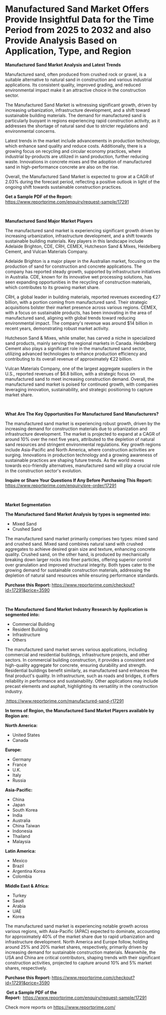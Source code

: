<p><h1>Manufactured Sand Market Offers Provide Insightful Data for the Time Period from 2025 to 2032 and also Provide Analysis Based on Application, Type, and Region</h1></p><p><strong>Manufactured Sand Market Analysis and Latest Trends</strong></p>
<p><p>Manufactured sand, often produced from crushed rock or gravel, is a suitable alternative to natural sand in construction and various industrial applications. Its consistent quality, improved grading, and reduced environmental impact make it an attractive choice in the construction sector.</p><p>The Manufactured Sand Market is witnessing significant growth, driven by increasing urbanization, infrastructure development, and a shift toward sustainable building materials. The demand for manufactured sand is particularly buoyant in regions experiencing rapid construction activity, as it addresses the shortage of natural sand due to stricter regulations and environmental concerns.</p><p>Latest trends in the market include advancements in production technology, which enhance sand quality and reduce costs. Additionally, there is a growing focus on recycling and circular economy practices, where industrial by-products are utilized in sand production, further reducing waste. Innovations in concrete mixes and the adoption of manufactured sand in high-performance concrete are also on the rise. </p><p>Overall, the Manufactured Sand Market is expected to grow at a CAGR of 2.03% during the forecast period, reflecting a positive outlook in light of the ongoing shift towards sustainable construction practices.</p></p>
<p><strong>Get a Sample PDF of the Report:&nbsp;</strong> <a href="https://www.reportprime.com/enquiry/request-sample/17291?utm_campaign=3201&utm_medium=2&utm_source=Github&utm_content=ia&utm_term=18032025&utm_id=manufactured-sand">https://www.reportprime.com/enquiry/request-sample/17291</a></p>
<p>&nbsp;</p>
<p><strong>Manufactured Sand Major Market Players</strong></p>
<p><p>The manufactured sand market is experiencing significant growth driven by increasing urbanization, infrastructure development, and a shift towards sustainable building materials. Key players in this landscape include Adelaide Brighton, CDE, CRH, CEMEX, Hutcheson Sand & Mixes, Heidelberg Cement, and Vulcan Materials Company.</p><p>Adelaide Brighton is a major player in the Australian market, focusing on the production of sand for construction and concrete applications. The company has reported steady growth, supported by infrastructure initiatives in Australia. CDE, known for its innovative wet processing solutions, has seen expanding opportunities in the recycling of construction materials, which contributes to its growing market share.</p><p>CRH, a global leader in building materials, reported revenues exceeding €27 billion, with a portion coming from manufactured sand. Their strategic acquisitions bolster their market presence across various regions. CEMEX, with a focus on sustainable products, has been innovating in the area of manufactured sand, aligning with global trends toward reducing environmental impact. The company's revenue was around $14 billion in recent years, demonstrating robust market activity.</p><p>Hutcheson Sand & Mixes, while smaller, has carved a niche in specialized sand products, mainly serving the regional markets in Canada. Heidelberg Cement also plays a significant role in the manufactured sand sector, utilizing advanced technologies to enhance production efficiency and contributing to its overall revenue of approximately €22 billion.</p><p>Vulcan Materials Company, one of the largest aggregate suppliers in the U.S., reported revenues of $6.8 billion, with a strategic focus on manufactured sand to meet increasing construction demand. Overall, the manufactured sand market is poised for continued growth, with companies leveraging innovation, sustainability, and strategic positioning to capture market share.</p></p>
<p>&nbsp;</p>
<p><strong>What Are The Key Opportunities For Manufactured Sand Manufacturers?</strong></p>
<p><p>The manufactured sand market is experiencing robust growth, driven by the increasing demand for construction materials due to urbanization and infrastructure development. The market is projected to expand at a CAGR of around 10% over the next five years, attributed to the depletion of natural sand resources and stringent environmental regulations. Key growth regions include Asia-Pacific and North America, where construction activities are surging. Innovations in production technology and a growing awareness of sustainable practices are shaping future trends. As the world moves towards eco-friendly alternatives, manufactured sand will play a crucial role in the construction sector's evolution.</p></p>
<p><strong>Inquire or Share Your Questions If Any Before Purchasing This Report:</strong> <a href="https://www.reportprime.com/enquiry/pre-order/17291?utm_campaign=3201&utm_medium=2&utm_source=Github&utm_content=ia&utm_term=18032025&utm_id=manufactured-sand">https://www.reportprime.com/enquiry/pre-order/17291</a></p>
<p>&nbsp;</p>
<p><strong>Market Segmentation</strong></p>
<p><strong>The Manufactured Sand Market Analysis by types is segmented into:</strong></p>
<p><ul><li>Mixed Sand</li><li>Crushed Sand</li></ul></p>
<p><p>The manufactured sand market primarily comprises two types: mixed sand and crushed sand. Mixed sand combines natural sand with crushed aggregates to achieve desired grain size and texture, enhancing concrete quality. Crushed sand, on the other hand, is produced by mechanically breaking down larger rocks into finer particles, offering superior control over granulation and improved structural integrity. Both types cater to the growing demand for sustainable construction materials, addressing the depletion of natural sand resources while ensuring performance standards.</p></p>
<p><strong>Purchase this Report:&nbsp;</strong><a href="https://www.reportprime.com/checkout?id=17291&price=3590&utm_campaign=3201&utm_medium=2&utm_source=Github&utm_content=ia&utm_term=18032025&utm_id=manufactured-sand">https://www.reportprime.com/checkout?id=17291&price=3590</a></p>
<p>&nbsp;</p>
<p><strong>The Manufactured Sand Market Industry Research by Application is segmented into:</strong></p>
<p><ul><li>Commercial Building</li><li>Resident Building</li><li>Infrastructure</li><li>Others</li></ul></p>
<p><p>The manufactured sand market serves various applications, including commercial and residential buildings, infrastructure projects, and other sectors. In commercial building construction, it provides a consistent and high-quality aggregate for concrete, ensuring durability and strength. Residential buildings benefit similarly, as manufactured sand enhances the final product's quality. In infrastructure, such as roads and bridges, it offers reliability in performance and sustainability. Other applications may include precast elements and asphalt, highlighting its versatility in the construction industry.</p></p>
<p><a href="https://www.reportprime.com/manufactured-sand-r17291?utm_campaign=3201&utm_medium=2&utm_source=Github&utm_content=ia&utm_term=18032025&utm_id=manufactured-sand">&nbsp;https://www.reportprime.com/manufactured-sand-r17291</a></p>
<p><strong>In terms of Region, the Manufactured Sand Market Players available by Region are:</strong></p>
<p>
    <p> <strong> North America: </strong>
        <ul>
            <li>United States</li>
            <li>Canada</li>
        </ul>
        </p> 
    <p> <strong> Europe: </strong>
        <ul>
            <li>Germany</li>
            <li>France</li>
            <li>U.K.</li>
            <li>Italy</li>
            <li>Russia</li>
        </ul>
        </p> 
    <p> <strong> Asia-Pacific: </strong>
        <ul>
            <li>China</li>
            <li>Japan</li>
            <li>South Korea</li>
            <li>India</li>
            <li>Australia</li>
            <li>China Taiwan</li>
            <li>Indonesia</li>
            <li>Thailand</li>
            <li>Malaysia</li>
        </ul>
        </p> 
    <p> <strong> Latin America: </strong>
        <ul>
            <li>Mexico</li>
            <li>Brazil</li>
            <li>Argentina Korea</li>
            <li>Colombia</li>
        </ul>
        </p> 
    <p> <strong> Middle East & Africa: </strong>
        <ul>
            <li>Turkey</li>
            <li>Saudi</li>
            <li>Arabia</li>
            <li>UAE</li>
            <li>Korea</li>
        </ul>
    </p>
    </p>
<p><p>The manufactured sand market is experiencing notable growth across various regions, with Asia-Pacific (APAC) expected to dominate, accounting for approximately 40% of the market share due to rapid urbanization and infrastructure development. North America and Europe follow, holding around 25% and 20% market shares, respectively, primarily driven by increasing demand for sustainable construction materials. Meanwhile, the USA and China are critical contributors, shaping trends with their significant construction activities, projected to capture around 10% and 5% market shares, respectively.</p></p>
<p><strong>Purchase this Report: </strong><a href="https://www.reportprime.com/checkout?id=17291&price=3590&utm_campaign=3201&utm_medium=2&utm_source=Github&utm_content=ia&utm_term=18032025&utm_id=manufactured-sand">https://www.reportprime.com/checkout?id=17291&price=3590</a></p>
<p>&nbsp;<strong>Get a Sample PDF of the Report:&nbsp;&nbsp;</strong><a href="https://www.reportprime.com/enquiry/request-sample/17291?utm_campaign=3201&utm_medium=2&utm_source=Github&utm_content=ia&utm_term=18032025&utm_id=manufactured-sand">https://www.reportprime.com/enquiry/request-sample/17291</a></p>
<p><strong></strong></p>
<p>Check more reports on <a href="https://www.reportprime.com/?utm_campaign=3201&utm_medium=2&utm_source=Github&utm_content=ia&utm_term=18032025&utm_id=manufactured-sand">https://www.reportprime.com/</a></p>
